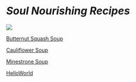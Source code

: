 # ***Soul Nourishing Recipes***


 

![](https://media.istockphoto.com/id/1349381997/photo/female-hands-with-bowl-of-pumpkin-soup.jpg?s=612x612&w=0&k=20&c=bX5Xq1LmySatCItpQEG_ntpl_VqH0R_F9HEKGjRyBnE=)



[Butternut Squash Soup](https://ericalp2024.github.io/Butternut-Squash-Soup/)

[Cauliflower Soup](https://ericalp2024.github.io/CauliflowerSoup/)

[Minestrone Soup](https://ericalp2024.github.io/MinestroneSoup/)


[HelloWorld](https://ericalp2024.github.io/HelloWorld/)


